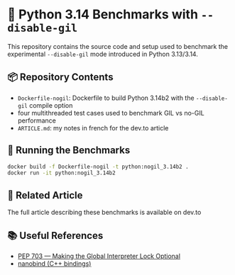 
# 🐍 Python 3.14 Benchmarks with `--disable-gil`

This repository contains the source code and setup used to benchmark the experimental `--disable-gil` mode introduced in Python 3.13/3.14.

## 📦 Repository Contents

- `Dockerfile-nogil`: Dockerfile to build Python 3.14b2 with the `--disable-gil` compile option
- four multithreaded test cases used to benchmark GIL vs no-GIL performance
- `ARTICLE.md`: my notes in french for the dev.to article

## 🚀 Running the Benchmarks

```bash
docker build -f Dockerfile-nogil -t python:nogil_3.14b2 .
docker run -it python:nogil_3.14b2
```

## 📝 Related Article

The full article describing these benchmarks is available on dev.to 



## 📚 Useful References

- [PEP 703 — Making the Global Interpreter Lock Optional](https://peps.python.org/pep-0703/)
- [nanobind (C++ bindings)](https://github.com/wjakob/nanobind)
